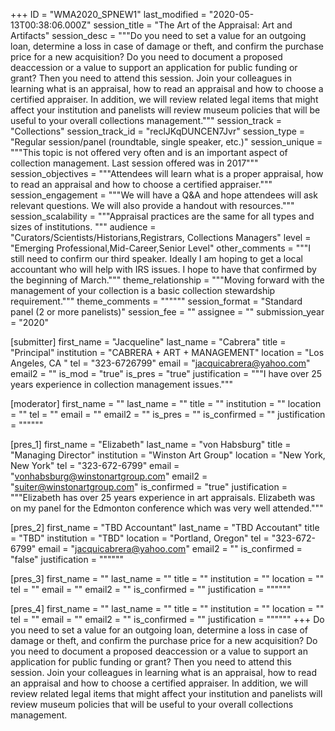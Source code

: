 +++
ID = "WMA2020_SPNEW1"
last_modified = "2020-05-13T00:38:06.000Z"
session_title = "The Art of the Appraisal: Art and Artifacts"
session_desc = """Do you need to set a value for an outgoing loan, determine a loss in case of damage or theft, and confirm the purchase price for a new acquisition? Do you need to document a proposed deaccession or a value to support an application for public funding or grant? Then you need to attend this session. Join your colleagues in learning what is an appraisal, how to read an appraisal and how to choose a certified appraiser. In addition, we will review related legal items that might affect your institution and panelists will review museum policies that will be useful to your overall collections management."""
session_track = "Collections"
session_track_id = "reclJKqDUNCEN7Jvr"
session_type = "Regular session/panel (roundtable, single speaker, etc.)"
session_unique = """This topic is not offered very often and is an important aspect of collection management. Last session offered was in 2017"""
session_objectives = """Attendees will learn what is a proper appraisal, how to read an appraisal and how to choose a certified appraiser."""
session_engagement = """We will have a Q&A and hope attendees will ask relevant questions. We will also provide a handout with resources."""
session_scalability = """Appraisal practices are the same for all types and sizes of institutions. """
audience = "Curators/Scientists/Historians,Registrars, Collections Managers"
level = "Emerging Professional,Mid-Career,Senior Level"
other_comments = """I still need to confirm our third speaker. Ideally I am hoping to get a local accountant who will help with IRS issues. I hope to have that confirmed by the beginning of March."""
theme_relationship = """Moving forward with the management of your collection is a basic collection stewardship requirement."""
theme_comments = """"""
session_format = "Standard panel (2 or more panelists)"
session_fee = ""
assignee = ""
submission_year = "2020"

[submitter]
first_name = "Jacqueline"
last_name = "Cabrera"
title = "Principal"
institution = "CABRERA + ART + MANAGEMENT"
location = "Los Angeles, CA "
tel = "323-6726799"
email = "jacquicabrera@yahoo.com"
email2 = ""
is_mod = "true"
is_pres = "true"
justification = """I have over 25 years experience in collection management issues."""

[moderator]
first_name = ""
last_name = ""
title = ""
institution = ""
location = ""
tel = ""
email = ""
email2 = ""
is_pres = ""
is_confirmed = ""
justification = """"""

[pres_1]
first_name = "Elizabeth"
last_name = "von Habsburg"
title = "Managing Director"
institution = "Winston Art Group"
location = "New York, New York"
tel = "323-672-6799"
email = "vonhabsburg@winstonartgroup.com"
email2 = "suiter@winstonartgroup.com"
is_confirmed = "true"
justification = """Elizabeth has over 25 years experience in art appraisals. Elizabeth was on my panel for the Edmonton conference which was very well attended."""

[pres_2]
first_name = "TBD Accountant"
last_name = "TBD Accoutant"
title = "TBD"
institution = "TBD"
location = "Portland, Oregon"
tel = "323-672-6799"
email = "jacquicabrera@yahoo.com"
email2 = ""
is_confirmed = "false"
justification = """"""

[pres_3]
first_name = ""
last_name = ""
title = ""
institution = ""
location = ""
tel = ""
email = ""
email2 = ""
is_confirmed = ""
justification = """"""

[pres_4]
first_name = ""
last_name = ""
title = ""
institution = ""
location = ""
tel = ""
email = ""
email2 = ""
is_confirmed = ""
justification = """"""
+++
Do you need to set a value for an outgoing loan, determine a loss in case of damage or theft, and confirm the purchase price for a new acquisition? Do you need to document a proposed deaccession or a value to support an application for public funding or grant? Then you need to attend this session. Join your colleagues in learning what is an appraisal, how to read an appraisal and how to choose a certified appraiser. In addition, we will review related legal items that might affect your institution and panelists will review museum policies that will be useful to your overall collections management.
